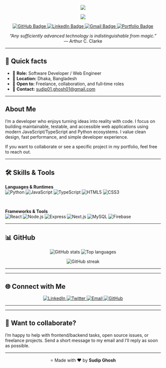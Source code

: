 
<p align="center">
  <img src="https://readme-typing-svg.herokuapp.com?font=Fira+Code&weight=700&size=28&pause=1000&color=F7AFB8&center=true&vCenter=true&width=700&lines=Hi+%F0%9F%91%8B%2C+I'm+Shiam!;AI+Enthusiast+%26+Researcher;Open+Source+Contributor;Always+Learning+Something+New!"/>
</p>

<p align="center">
  <img src="https://capsule-render.vercel.app/api?type=waving&color=gradient&height=120&section=header&text=Welcome%20to%20My%20GitHub!&fontSize=40&fontAlignY=35&desc=Let's%20Innovate%20Together!&descAlignY=60"/>
</p>

<p align="center">
  <a href="https://github.com/CodeGuruSudip?tab=followers">
    <img src="https://img.shields.io/github/followers/CodeGuruSudip?label=Followers&style=social" alt="GitHub Badge">
  </a>
  <a href="https://www.linkedin.com/in/https://www.linkedin.com/in/mr-sudip-ghosh//">
    <img src="https://img.shields.io/badge/LinkedIn-Connect-blue?logo=linkedin&style=social" alt="LinkedIn Badge">
  </a>
  <a href="mailto:sudip01.ghosh01@gmail.com">
    <img src="https://img.shields.io/badge/Gmail-Email-red?logo=gmail&style=social" alt="Gmail Badge">
  </a>
  <a href="https://CodeGuruSudip">
    <img src="https://img.shields.io/badge/Portfolio-Visit-green?logo=google-chrome&style=social" alt="Portfolio Badge">
  </a>
</p>

<p align="center">
  <em>“Any sufficiently advanced technology is indistinguishable from magic.”</em><br>
  — Arthur C. Clarke
</p>

---

## 🔭 Quick facts

* 🔸 **Role:** Software Developer / Web Engineer
* 🔸 **Location:** Dhaka, Bangladesh
* 🔸 **Open to:** Freelance, collaboration, and full‑time roles
* 🔸 **Contact:** [sudip01.ghosh01@gmail.com](mailto:sudip01.ghosh01@gmail.com)

---
## About Me

I’m a developer who enjoys turning ideas into reality with code. I focus on building maintainable, testable, and accessible web applications using modern JavaScript/TypeScript and Python ecosystems. I value clean design, fast performance, and simple developer experience.

If you want to collaborate or see a specific project in my portfolio, feel free to reach out.

---

## 🛠️ Skills & Tools

<p align="center">

**Languages & Runtimes** <br/> <img src="https://img.shields.io/badge/Python-3776AB?style=for-the-badge&logo=python&logoColor=white" alt="Python"/> <img src="https://img.shields.io/badge/JavaScript-F7DF1E?style=for-the-badge&logo=javascript&logoColor=black" alt="JavaScript"/> <img src="https://img.shields.io/badge/TypeScript-3178C6?style=for-the-badge&logo=typescript&logoColor=white" alt="TypeScript"/> <img src="https://img.shields.io/badge/HTML5-E34F26?style=for-the-badge&logo=html5&logoColor=white" alt="HTML5"/> <img src="https://img.shields.io/badge/CSS3-1572B6?style=for-the-badge&logo=css3&logoColor=white" alt="CSS3"/>

<br/>

**Frameworks & Tools** <br/> <img src="https://img.shields.io/badge/React-61DAFB?style=for-the-badge&logo=react&logoColor=black" alt="React"/> <img src="https://img.shields.io/badge/Node.js-339933?style=for-the-badge&logo=node.js&logoColor=white" alt="Node.js"/> <img src="https://img.shields.io/badge/Express.js-000000?style=for-the-badge&logo=express&logoColor=white" alt="Express"/> <img src="https://img.shields.io/badge/Next.js-000000?style=for-the-badge&logo=next.js&logoColor=white" alt="Next.js"/> <img src="https://img.shields.io/badge/MySQL-4479A1?style=for-the-badge&logo=mysql&logoColor=white" alt="MySQL"/> <img src="https://img.shields.io/badge/Firebase-FFCA28?style=for-the-badge&logo=firebase&logoColor=black" alt="Firebase"/>

</p>

---

## 📊 GitHub

<p align="center">
  <img src="https://github-readme-stats.vercel.app/api?username=CodeGuruSudip&show_icons=true&theme=radical" alt="GitHub stats" />
  <img src="https://github-readme-stats.vercel.app/api/top-langs/?username=CodeGuruSudip&layout=compact&theme=radical" alt="Top languages"/>
</p>

<p align="center">
  <img src="https://github-readme-streak-stats.herokuapp.com/?user=CodeGuruSudip&theme=radical" alt="GitHub streak" />
</p>

---

---

## 🌐 Connect with Me

<p align="center">
  <a href="https://www.linkedin.com/in/mr-sudip-ghosh/" target="_blank">
    <img src="https://img.shields.io/badge/LinkedIn-0A66C2?style=for-the-badge&logo=linkedin&logoColor=white" alt="LinkedIn" />
  </a>
  <a href="https://twitter.com/YOUR_TWITTER" target="_blank">
    <img src="https://img.shields.io/badge/Twitter-1DA1F2?style=for-the-badge&logo=twitter&logoColor=white" alt="Twitter" />
  </a>
  <a href="mailto:sudip01.ghosh01@gmail.com">
    <img src="https://img.shields.io/badge/Email-D14836?style=for-the-badge&logo=gmail&logoColor=white" alt="Email" />
  </a>
  <a href="https://github.com/CodeGuruSudip" target="_blank">
    <img src="https://img.shields.io/badge/GitHub-181717?style=for-the-badge&logo=github&logoColor=white" alt="GitHub" />
  </a>
</p>

---


---

## 🙌 Want to collaborate?

I’m happy to help with frontend/backend tasks, open source issues, or freelance projects. Send a short message to my email and I’ll reply as soon as possible.

---

<p align="center">⭐️ Made with ❤️ by <b>Sudip Ghosh</b></p>

